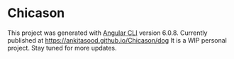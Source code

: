 # Chicason

This project was generated with [Angular CLI](https://github.com/angular/angular-cli) version 6.0.8.
Currently published at https://ankitasood.github.io/Chicason/dog
It is a WIP personal project. Stay tuned for more updates.
